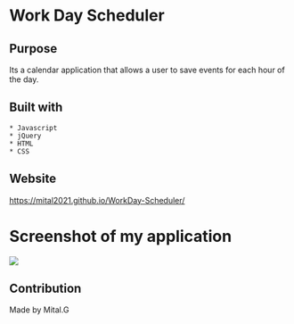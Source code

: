 # Work Day Scheduler 


## Purpose

Its a calendar application that allows a user to save events for each hour of the day.

## Built with 
    * Javascript
    * jQuery
    * HTML
    * CSS

## Website


https://mital2021.github.io/WorkDay-Scheduler/



# Screenshot of my application

![](./assets/image/image.pg)


## Contribution
Made by Mital.G
